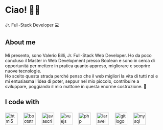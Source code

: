 <h1 align="left">Ciao! 👋🏻</h1>

###

<p align="left">Jr. Full-Stack Developer 💻</p>

###

<h2 align="left">About me</h2>

###

<p align="left">Mi presento, sono Valerio Billi, Jr. Full-Stack Web Developer. Ho da poco concluso il Master in Web Development presso Boolean e sono in cerca di opportunità per mettere in pratica quanto appreso, migliorare e scoprire nuove tecnologie.<br>Ho scelto questa strada perché penso che il web migliori la vita di tutti noi e mi entusiasma l'idea di poter, seppur nel mio piccolo, contribuire a sviluppare, poggiando il mio mattone in questa enorme costruzione. 🧱</p>

###

<h2 align="left">I code with</h2>

###

<div align="left">
  <img src="https://cdn.jsdelivr.net/gh/devicons/devicon/icons/html5/html5-original.svg" height="40" alt="html5 logo"  />
  <img width="12" />
  <img src="https://cdn.jsdelivr.net/gh/devicons/devicon/icons/bootstrap/bootstrap-original.svg" height="40" alt="bootstrap logo"  />
  <img width="12" />
  <img src="https://cdn.jsdelivr.net/gh/devicons/devicon/icons/javascript/javascript-original.svg" height="40" alt="javascript logo"  />
  <img width="12" />
  <img src="https://cdn.jsdelivr.net/gh/devicons/devicon/icons/vuejs/vuejs-original.svg" height="40" alt="vuejs logo"  />
  <img width="12" />
  <img src="https://cdn.jsdelivr.net/gh/devicons/devicon/icons/php/php-original.svg" height="40" alt="php logo"  />
  <img width="12" />
  <img src="https://cdn.jsdelivr.net/gh/devicons/devicon/icons/laravel/laravel-plain.svg" height="40" alt="laravel logo"  />
  <img width="12" />
  <img src="https://cdn.jsdelivr.net/gh/devicons/devicon/icons/git/git-original.svg" height="40" alt="git logo"  />
  <img width="12" />
  <img src="https://cdn.jsdelivr.net/gh/devicons/devicon/icons/mysql/mysql-original.svg" height="40" alt="mysql logo"  />
</div>

###

